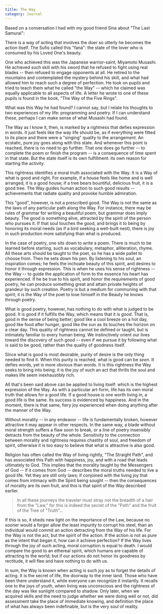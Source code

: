 ```yaml
---
title: The Way
category: Journal
---
```


Based on a conversation I had with my good friend Sina about "The Last
Samurai":

There is a way of acting that involves the doer so utterly he becomes
the action itself.  The Sufis called this "faná": the state of the lover
who is consumed by his Loved One's beauty.

One who achieved this was the Japanese warrior-saint, Miyamoto Musashi.
He achieved such skill with his sword that he refused to fight using
real blades -- then refused to engage opponents at all.  He retired to
the mountains and contemplated the mystery behind his skill, and what
had allowed him to reach such a degree of perfection.  He took on pupils
and tried to teach them what he called "the Way" -- which he claimed was
equally applicable to all aspects of life.  A letter he wrote to one of
these pupils is found in the book, "The Way of the Five Rings".

What was this Way he had found?  I cannot say, but I relate his thoughts
to two experiences of my life: programming and poetry.  If I can
understand these, perhaps I can make sense of what Musashi had found.

The Way as I know it, then, is marked by a rightness that defies
expression in words.  It just feels like the way life should be, as if
everything were fitted to its place and there were a "singing" quality
to the arrangement.  An ecstatic, pure joy goes along with this state.
And whenever this point is reached, there is no need to go further.
That one does go further -- to complete the poem or finish the program
-- is a consequence of time spent in that state.  But the state itself
is its own fulfillment: its own reason for starting the activity.

This rightness identifies a moral truth associated with the Way.  It is
a Way of what is good and right.  For example, if a house feels like
home and is well arranged, it is a good house; if a tree bears
bountiful, delicious fruit, it is a good tree.  The Way guides human
action to such good results -- achievements that radiate quality and
provoke humble admiration.

This "good", however, is not a prescribed good.  The Way is not the same
as the laws of any particular path along the Way.  For instance, there
may be rules of grammar for writing a beautiful poem, but grammar does
imply beauty.  The good is something alive, attracted by the spirit of
the person who pursues it.  If that soul touches the good, and brings it
to being by honoring its moral needs (as if a bird seeking a well-built
nest), there is joy in such production more satisfying than what is
produced.

In the case of poetry, one sits down to write a poem.  There is much to
be learned before starting, such as vocabulary, metaphor, alliteration,
rhyme.  All these arts should be taught to the poet, so he has a wide
pallet to choose from.  Then he sets down his pen.  By listening to his
soul, an inspiration comes; he feels the inchoate beauty of this spirit,
and desires to honor it through expression.  This is when he uses his
sense of rightness -- the Way -- to guide the application of form to the
essence his heart has experienced.  If he be true to his spirit, and
honor the requirements of good poetry, he can produce something great
and attain private heights of grandeur by such creation.  Poetry is but
a medium for communing with that spirit; it is the Way of the poet to
lose himself in the Beauty he knows through poetry.

What is good poetry, however, has nothing to do with what is judged to
be good.  It is good if it fulfills the Way, which means that it is
*good*.  That is, good in the sense of being better; good like a cool
breeze on a hot day, good like food after hunger, good like the sun as
its touches the horizon on a clear day.  This quality of rightness
cannot be defined or taught, but is intimately familiar to every human
being.  We instinctively orient our lives toward the discovery of such
good -- even if we pursue it by following what is said to be good,
rather than the quality of goodness itself.

Since what is good is most desirable, purity of desire is the only thing
needed to find it.  When this purity is reached, what is good can be
*seen*.  It defies words, yet is more obvious than words.  It is this
rightness the Way seeks to bring into being; it is the joy of such an
act that thrills the soul and makes life seem inexhaustibly rich.

All that's been said above can be applied to living itself: which is the
highest expression of the Way.  As with a particular art-form, life has
its own moral truth that allows for a good life.  If a good house is one
worth living in, a good life is the same.  Its success is evidenced by
happiness.  And in the moment, there is that same, fiery joy experienced
when doing anything after the manner of the Way.

Without morality -- in any endeavor -- life is fundamentally broken,
however attractive it may appear in other respects.  In the same way, a
blade without moral strength suffers a flaw soon to break, or a line of
poetry insensibly detracts from the beauty of the whole.  Sensitivity to
the connection between morality and rightness requires chastity of soul,
and freedom of spirit, otherwise it is too easy to believe that what is
attractive is also good.

Religion has often called the Way of living rightly, "The Straight
Path", and has associated this Path with happiness, joy, and with a road
that leads ultimately to God.  This implies that the morality taught by
the Messengers of God -- if it comes from God -- describes the moral
truths needed to live a good life.  Yet they are still only laws; if
conjoined with the living joy that comes from intimacy with the Spirit
being sought -- then the consequences of morality are its own fruit, and
this is that spirit of the Way described earlier.

> In all these journeys the traveler must stray not the breadth of a
> hair from the "Law," for this is indeed the secret of the "Path" and
> the fruit of the Tree of "Truth"...

If this is so, it sheds new light on the importance of the Law, because
no sooner would a forger allow the least impurity to corrupt his steel,
than an individual would commit an action detracting from the Way of his
life.  For the Way is not the act, but the spirit of the action.  If the
action is not as pure as the intent that began it, how can it achieve
perfection?  If the Way lives through the joy of such acting, moral
corruption is equal to death.  I would compare the good to an ethereal
spirit, which humans are capable of attracting to the world; but if our
actions do not honor its goodness by rectitude, it will flee and have
nothing to do with us.

In sum, the Way is known when acting is such joy as to forget the
details of acting.  It is the secret of life, the doorway to the inner
land.  Those who have been there understand it, while everyone can
recognize it instantly.  It recalls one to the joys of youth, when
living was unconscious and the rightness of the day was like sunlight
compared to shadow.  Only later, when we acquired skills and the need to
judge whether we were doing well or not, did assessment take the place
of immediate knowing, and definition the place of what has always been
indefinable, but is the very soul of reality.


